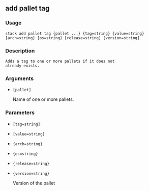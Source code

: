 ## add pallet tag

### Usage

`stack add pallet tag {pallet ...} {tag=string} {value=string} [arch=string] [os=string] [release=string] [version=string]`

### Description


	Adds a tag to one or more pallets if it does not
	already exists.

	

### Arguments

* `[pallet]`

   Name of one or more pallets.


### Parameters
* `[tag=string]`
* `[value=string]`
* `{arch=string}`
* `{os=string}`
* `{release=string}`
* `{version=string}`

   Version of the pallet


